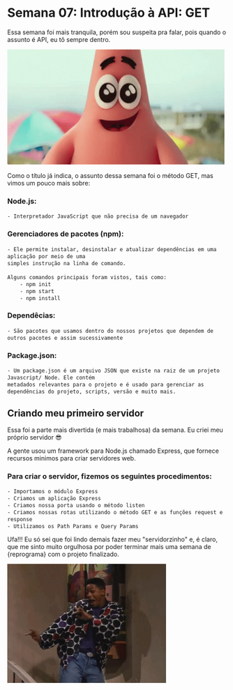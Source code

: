 # Semana 07: Introdução à API: GET

Essa semana foi mais tranquila, porém sou suspeita pra falar, pois quando o assunto é API, eu tô sempre dentro.

![gif "shy"](img/shy.gif)

Como o título já indica, o assunto dessa semana foi o método GET, mas vimos um pouco mais sobre:

### Node.js:
	- Interpretador JavaScript que não precisa de um navegador

### Gerenciadores de pacotes (npm):
	- Ele permite instalar, desinstalar e atualizar dependências em uma aplicação por meio de uma 
	simples instrução na linha de comando.
	
	Alguns comandos principais foram vistos, tais como:
		- npm init
		- npm start
		- npm install

		
### Dependêcias:
	- São pacotes que usamos dentro do nossos projetos que dependem de outros pacotes e assim sucessivamente
	
### Package.json:
	- Um package.json é um arquivo JSON que existe na raiz de um projeto Javascript/ Node. Ele contém 
	metadados relevantes para o projeto e é usado para gerenciar as dependências do projeto, scripts, versão e muito mais.

## Criando meu primeiro servidor

Essa foi a parte mais divertida (e mais trabalhosa) da semana. Eu criei meu próprio servidor :sunglasses:

A gente usou um framework para Node.js chamado Express, que fornece recursos minimos para criar servidores web. 

### Para criar o servidor, fizemos os seguintes procedimentos:
	- Importamos o módulo Express
	- Criamos um aplicação Express
	- Criamos nossa porta usando o método listen
	- Criamos nossas rotas utilizando o método GET e as funções request e response
	- Utilizamos os Path Params e Query Params

Ufa!!! 
Eu só sei que foi lindo demais fazer meu "servidorzinho" e, é claro, que me sinto muito orgulhosa por poder
terminar mais uma semana de {reprograma} com o projeto finalizado.

![gif "happy"](img/happy.gif)
